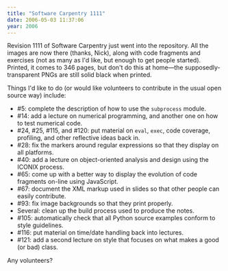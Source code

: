 ```yaml
---
title: "Software Carpentry 1111"
date: 2006-05-03 11:37:06
year: 2006
---
```

Revision 1111 of Software Carpentry just went into the repository.  All the images are now there (thanks, Nick), along with code fragments and exercises (not as many as I'd like, but enough to get people started).  Printed, it comes to 346 pages, but don't do this at home—the supposedly-transparent PNGs are still solid black when printed.

Things I'd like to do (or would like volunteers to contribute in the usual open source way) include:
<ul>
	<li>#5: complete the description of how to use the <code>subprocess</code> module.</li>
	<li>#14: add a lecture on numerical programming, and another one on how to test numerical code.</li>
	<li>#24, #25, #115, and #120: put material on <code>eval</code>, <code>exec</code>, code coverage, profiling, and other reflective ideas back in.</li>
	<li>#28: fix the markers around regular expressions so that they display on all platforms.</li>
	<li>#40: add a lecture on object-oriented analysis and design using the ICONIX process.</li>
	<li>#65: come up with a better way to display the evolution of code fragments on-line using JavaScript.</li>
	<li>#67: document the XML markup used in slides so that other people can easily contribute.</li>
	<li>#93: fix image backgrounds so that they print properly.</li>
	<li>Several: clean up the build process used to produce the notes.</li>
	<li>#105: automatically check that all Python source examples conform to style guidelines.</li>
	<li>#116: put material on time/date handling back into lectures.</li>
	<li>#121: add a second lecture on style that focuses on what makes a good (or bad) class.</li>
</ul>
Any volunteers?
